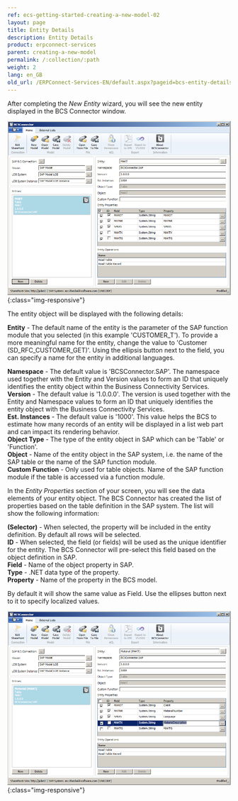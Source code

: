 ```yaml
---
ref: ecs-getting-started-creating-a-new-model-02
layout: page
title: Entity Details
description: Entity Details
product: erpconnect-services
parent: creating-a-new-model
permalink: /:collection/:path
weight: 2
lang: en_GB
old_url: /ERPConnect-Services-EN/default.aspx?pageid=bcs-entity-details
---
```


After completing the *New Entity* wizard, you will see the new entity displayed in the BCS Connector window.

![BCS-Table-Entity-New-MAKT](/img/content/BCS-Table-Entity-New-MAKT.png){:class="img-responsive"}

The entity object will be displayed with the following details:

**Entity** -	The default name of the entity is the parameter of the SAP function module that you selected (in this example 'CUSTOMER_T'). To provide a more meaningful name for the entity, change the value to 'Customer (SD_RFC_CUSTOMER_GET)'. Using the ellipsis button next to the field, you can specify a name for the entity in additional languages.<br>

**Namespace** -	The default value is 'BCSConnector.SAP'. The namespace used together with the Entity and Version values to form an ID that uniquely identifies the entity object within the Business Connectivity Services.<br>
**Version** -	The default value is '1.0.0.0'. The version is used together with the Entity and Namespace values to form an ID that uniquely identifies the entity object with the Business Connectivity Services.<br>
**Est. Instances** -	The default value is '1000'. This value helps the BCS to estimate how many records of an entity will be displayed in a list web part and can impact its rendering behavior.<br>
**Object Type** -	The type of the entity object in SAP which can be 'Table' or 'Function'.<br>
**Object** -	Name of the entity object in the SAP system, i.e. the name of the SAP table or the name of the SAP function module.<br>
**Custom Function** - Only used for table objects. Name of the SAP function module if the table is accessed via a function module.

In the *Entity Properties* section of your screen, you will see the data elements of your entity object. The BCS Connector has created the list of properties based on the table definition in the SAP system. The list will show the following information:

**(Selector)** -	When selected, the property will be included in the entity definition. By default all rows will be selected.<br>
**ID** -	When selected, the field (or fields) will be used as the unique identifier for the entity. The BCS Connector will pre-select this field based on the object definition in SAP.<br>
**Field** -	Name of the object property in SAP.<br>
**Type** -	.NET data type of the property.<br>
**Property** -	Name of the property in the BCS model. 

By default it will show the same value as Field. Use the ellipses button next to it to specify localized values.

![BCS-Table-Entity-MAKT-With-Changed-Properties](/img/content/BCS-Table-Entity-MAKT-With-Changed-Properties.png){:class="img-responsive"}